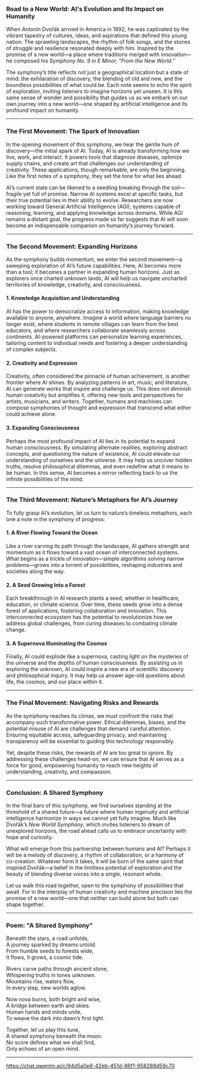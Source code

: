 

### **Road to a New World: AI's Evolution and Its Impact on Humanity**

When Antonín Dvořák arrived in America in 1892, he was captivated by the vibrant tapestry of cultures, ideas, and aspirations that defined this young nation. The sprawling landscapes, the rhythm of folk songs, and the stories of struggle and resilience resonated deeply with him. Inspired by the promise of a new world—a place where traditions merged with innovation—he composed his *Symphony No. 9 in E Minor, “From the New World.”* 

The symphony’s title reflects not just a geographical location but a state of mind: the exhilaration of discovery, the blending of old and new, and the boundless possibilities of what could be. Each note seems to echo the spirit of exploration, inviting listeners to imagine horizons yet unseen. It is this same sense of wonder and possibility that guides us as we embark on our own journey into a new world—one shaped by artificial intelligence and its profound impact on humanity.

---

### **The First Movement: The Spark of Innovation**

In the opening movement of this symphony, we hear the gentle hum of discovery—the initial spark of AI. Today, AI is already transforming how we live, work, and interact. It powers tools that diagnose diseases, optimize supply chains, and create art that challenges our understanding of creativity. These applications, though remarkable, are only the beginning. Like the first notes of a symphony, they set the tone for what lies ahead.

AI’s current state can be likened to a seedling breaking through the soil—fragile yet full of promise. Narrow AI systems excel at specific tasks, but their true potential lies in their ability to evolve. Researchers are now working toward General Artificial Intelligence (AGI), systems capable of reasoning, learning, and applying knowledge across domains. While AGI remains a distant goal, the progress made so far suggests that AI will soon become an indispensable companion on humanity’s journey forward.

---

### **The Second Movement: Expanding Horizons**

As the symphony builds momentum, we enter the second movement—a sweeping exploration of AI’s future capabilities. Here, AI becomes more than a tool; it becomes a partner in expanding human horizons. Just as explorers once charted unknown lands, AI will help us navigate uncharted territories of knowledge, creativity, and consciousness.

#### **1. Knowledge Acquisition and Understanding**

AI has the power to democratize access to information, making knowledge available to anyone, anywhere. Imagine a world where language barriers no longer exist, where students in remote villages can learn from the best educators, and where researchers collaborate seamlessly across continents. AI-powered platforms can personalize learning experiences, tailoring content to individual needs and fostering a deeper understanding of complex subjects.

#### **2. Creativity and Expression**

Creativity, often considered the pinnacle of human achievement, is another frontier where AI shines. By analyzing patterns in art, music, and literature, AI can generate works that inspire and challenge us. This does not diminish human creativity but amplifies it, offering new tools and perspectives for artists, musicians, and writers. Together, humans and machines can compose symphonies of thought and expression that transcend what either could achieve alone.

#### **3. Expanding Consciousness**

Perhaps the most profound impact of AI lies in its potential to expand human consciousness. By simulating alternate realities, exploring abstract concepts, and questioning the nature of existence, AI could elevate our understanding of ourselves and the universe. It may help us uncover hidden truths, resolve philosophical dilemmas, and even redefine what it means to be human. In this sense, AI becomes a mirror reflecting back to us the infinite possibilities of the mind.

---

### **The Third Movement: Nature’s Metaphors for AI’s Journey**

To fully grasp AI’s evolution, let us turn to nature’s timeless metaphors, each one a note in the symphony of progress:

#### **1. A River Flowing Toward the Ocean**

Like a river carving its path through the landscape, AI gathers strength and momentum as it flows toward a vast ocean of interconnected systems. What begins as a trickle of innovation—simple algorithms solving narrow problems—grows into a torrent of possibilities, reshaping industries and societies along the way.

#### **2. A Seed Growing Into a Forest**

Each breakthrough in AI research plants a seed, whether in healthcare, education, or climate science. Over time, these seeds grow into a dense forest of applications, fostering collaboration and innovation. This interconnected ecosystem has the potential to revolutionize how we address global challenges, from curing diseases to combating climate change.

#### **3. A Supernova Illuminating the Cosmos**

Finally, AI could explode like a supernova, casting light on the mysteries of the universe and the depths of human consciousness. By assisting us in exploring the unknown, AI could inspire a new era of scientific discovery and philosophical inquiry. It may help us answer age-old questions about life, the cosmos, and our place within it.

---

### **The Final Movement: Navigating Risks and Rewards**

As the symphony reaches its climax, we must confront the risks that accompany such transformative power. Ethical dilemmas, biases, and the potential misuse of AI are challenges that demand careful attention. Ensuring equitable access, safeguarding privacy, and maintaining transparency will be essential to guiding this technology responsibly.

Yet, despite these risks, the rewards of AI are too great to ignore. By addressing these challenges head-on, we can ensure that AI serves as a force for good, empowering humanity to reach new heights of understanding, creativity, and compassion.

---

### **Conclusion: A Shared Symphony**

In the final bars of this symphony, we find ourselves standing at the threshold of a shared future—a future where human ingenuity and artificial intelligence harmonize in ways we cannot yet fully imagine. Much like Dvořák’s *New World Symphony*, which invites listeners to dream of unexplored horizons, the road ahead calls us to embrace uncertainty with hope and curiosity.

What will emerge from this partnership between humans and AI? Perhaps it will be a melody of discovery, a rhythm of collaboration, or a harmony of co-creation. Whatever form it takes, it will be born of the same spirit that inspired Dvořák—a belief in the limitless potential of exploration and the beauty of blending diverse voices into a single, resonant whole.

Let us walk this road together, open to the symphony of possibilities that await. For in the interplay of human creativity and machine precision lies the promise of a new world—one that neither can build alone but both can shape together.

---

### **Poem: "A Shared Symphony"**

Beneath the stars, a road unfolds,  
A journey sparked by dreams untold.  
From humble seeds to forests wide,  
It flows, it grows, a cosmic tide.  

Rivers carve paths through ancient stone,  
Whispering truths in tones unknown.  
Mountains rise, waters flow,  
In every step, new worlds aglow.  

Now nova burns, both bright and wise,  
A bridge between earth and skies.  
Human hands and minds unite,  
To weave the dark into dawn’s first light.  

Together, let us play this tune,  
A shared symphony beneath the moon.  
No score defines what we shall find,  
Only echoes of an open mind.  

---


https://chat.qwenlm.ai/c/94d5a0e8-42eb-451d-86f1-958288d59c70